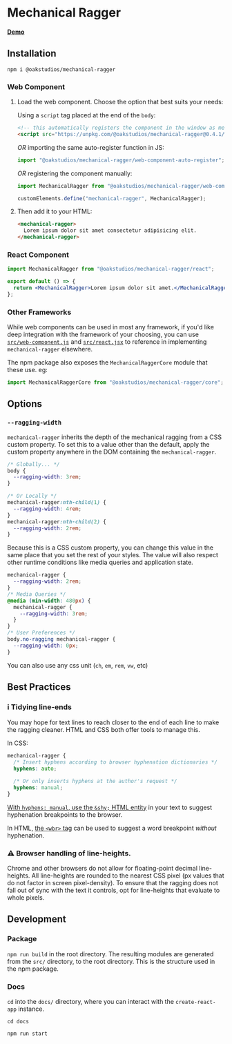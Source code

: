 # Mechanical Ragger

**[Demo](https://oakstudios.github.io/mechanical-ragger/#essay)**

## Installation

```
npm i @oakstudios/mechanical-ragger
```

### Web Component

1. Load the web component. Choose the option that best suits your needs:
    
    Using a `script` tag placed at the end of the `body`:
    
    ```html
    <!-- this automatically registers the component in the window as mechanical-ragger -->
    <script src="https://unpkg.com/@oakstudios/mechanical-ragger@0.4.1/web-component-auto-register.js"></script>
    ```
    
    _OR_ importing the same auto-register function in JS:
    
    ```js
    import "@oakstudios/mechanical-ragger/web-component-auto-register";
    ```
    
    _OR_ registering the component manually:
    
    ```js
    import MechanicalRagger from "@oakstudios/mechanical-ragger/web-component";
    
    customElements.define("mechanical-ragger", MechanicalRagger);
    ```

2. Then add it to your HTML:

   ```html
   <mechanical-ragger>
     Lorem ipsum dolor sit amet consectetur adipisicing elit.
   </mechanical-ragger>
   ```

### React Component

```jsx
import MechanicalRagger from "@oakstudios/mechanical-ragger/react";

export default () => {
  return <MechanicalRagger>Lorem ipsum dolor sit amet.</MechanicalRagger>;
};
```

### Other Frameworks

While web components can be used in most any framework, if you'd like deep integration with the framework of your choosing, you can use [`src/web-component.js`](src/web-component.js) and [`src/react.jsx`](src/react.jsx) to reference in implementing `mechanical-ragger` elsewhere.

The npm package also exposes the `MechanicalRaggerCore` module that these use. eg:

```js
import MechanicalRaggerCore from "@oakstudios/mechanical-ragger/core";
```

## Options

### `--ragging-width`

`mechanical-ragger` inherits the depth of the mechanical ragging from a CSS custom property. To set this to a value other than the default, apply the custom property anywhere in the DOM containing the `mechanical-ragger`.

```css
/* Globally... */
body {
  --ragging-width: 3rem;
}

/* Or Locally */
mechanical-ragger:nth-child(1) {
  --ragging-width: 4rem;
}
mechanical-ragger:nth-child(2) {
  --ragging-width: 2rem;
}
```

Because this is a CSS custom property, you can change this value in the same place that you set the rest of your styles. The value will also respect other runtime conditions like media queries and application state.

```css
mechanical-ragger {
  --ragging-width: 2rem;
}
/* Media Queries */
@media (min-width: 480px) {
  mechanical-ragger {
    --ragging-width: 3rem;
  }
}
/* User Preferences */
body.no-ragging mechanical-ragger {
  --ragging-width: 0px;
}
```

You can also use any css unit (`ch`, `em`, `rem`, `vw`, etc)

## Best Practices

### ℹ️ Tidying line-ends

You may hope for text lines to reach closer to the end of each line to make the ragging cleaner. HTML and CSS both offer tools to manage this.

In CSS:

```css
mechanical-ragger {
  /* Insert hyphens according to browser hyphenation dictionaries */
  hyphens: auto;

  /* Or only inserts hyphens at the author's request */
  hyphens: manual;
}
```

[With `hyphens: manual`, use the `&shy;` HTML entity](https://developer.mozilla.org/en-US/docs/Web/CSS/hyphens#suggesting_line_break_opportunities) in your text to suggest hyphenation breakpoints to the browser.

In HTML, [the `<wbr>` tag](https://developer.mozilla.org/en-US/docs/Web/HTML/Element/wbr) can be used to suggest a word breakpoint _without_ hyphenation.

### ⚠️ Browser handling of line-heights.

Chrome and other browsers do not allow for floating-point decimal line-heights. All line-heights are rounded to the nearest CSS pixel (px values that do not factor in screen pixel-density). To ensure that the ragging does not fall out of sync with the text it controls, opt for line-heights that evaluate to whole pixels.

## Development

### Package

`npm run build` in the root directory. The resulting modules are generated from the `src/` directory, to the root directory. This is the structure used in the npm package.

### Docs

`cd` into the `docs/` directory, where you can interact with the `create-react-app` instance.

```
cd docs

npm run start
```
